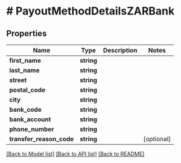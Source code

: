 # # PayoutMethodDetailsZARBank

## Properties

Name | Type | Description | Notes
------------ | ------------- | ------------- | -------------
**first_name** | **string** |  | 
**last_name** | **string** |  | 
**street** | **string** |  | 
**postal_code** | **string** |  | 
**city** | **string** |  | 
**bank_code** | **string** |  | 
**bank_account** | **string** |  | 
**phone_number** | **string** |  | 
**transfer_reason_code** | **string** |  | [optional] 

[[Back to Model list]](../../README.md#documentation-for-models) [[Back to API list]](../../README.md#documentation-for-api-endpoints) [[Back to README]](../../README.md)


